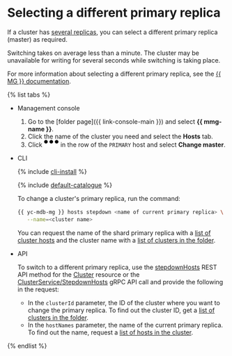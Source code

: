 # Selecting a different primary replica

If a cluster has [several replicas](../concepts/replication.md), you can select a different primary replica (master) as required.

Switching takes on average less than a minute. The cluster may be unavailable for writing for several seconds while switching is taking place.

For more information about selecting a different primary replica, see the [{{ MG }} documentation](https://docs.mongodb.com/manual/reference/method/rs.stepDown/).

{% list tabs %}

- Management console

   1. Go to the [folder page]({{ link-console-main }}) and select **{{ mmg-name }}**.
   1. Click the name of the cluster you need and select the **Hosts** tab.
   1. Click ![options](../../_assets/horizontal-ellipsis.svg) in the row of the `PRIMARY` host and select **Change master**.

- CLI

   {% include [cli-install](../../_includes/cli-install.md) %}

   {% include [default-catalogue](../../_includes/default-catalogue.md) %}

   To change a cluster's primary replica, run the command:

   ```bash
   {{ yc-mdb-mg }} hosts stepdown <name of current primary replica> \
      --name=<cluster name>
   ```

   You can request the name of the shard primary replica with a [list of cluster hosts](hosts.md#list) and the cluster name with a [list of clusters in the folder](cluster-list.md#list-clusters).

- API

   To switch to a different primary replica, use the [stepdownHosts](../api-ref/Cluster/stepdownHosts.md) REST API method for the [Cluster](../api-ref/Cluster/index.md) resource or the [ClusterService/StepdownHosts](../api-ref/grpc/cluster_service.md#StepdownHosts) gRPC API call and provide the following in the request:

   * In the `clusterId` parameter, the ID of the cluster where you want to change the primary replica. To find out the cluster ID, get a [list of clusters in the folder](cluster-list.md#list-clusters).
   * In the `hostNames` parameter, the name of the current primary replica. To find out the name, request a [list of hosts in the cluster](hosts.md#list).

{% endlist %}
